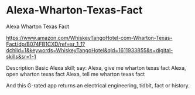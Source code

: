 # Alexa-Wharton-Texas-Fact
Alexa Wharton Texas Fact

https://www.amazon.com/WhiskeyTangoHotel-com-Wharton-Texas-Fact/dp/B074FB1CXD/ref=sr_1_1?dchild=1&keywords=WhiskeyTangoHotel&qid=1611933855&s=digital-skills&sr=1-1

Description
Basic Alexa skill; say:
Alexa, give me wharton texas fact
Alexa, open wharton texas fact
Alexa, tell me wharton texas fact

And this G-rated app returns an electrical engineering, tidbit, fact or history.
